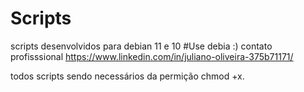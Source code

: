 # Scripts
scripts desenvolvidos para debian 11 e 10
#Use debia :)
contato profisssional 
https://www.linkedin.com/in/juliano-oliveira-375b71171/

todos scripts sendo necessários da permição chmod +x.

